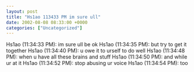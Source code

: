 ```yaml
---
layout: post
title: "Hs1ao 113433 PM im sure ull"
date: 2002-08-08 08:33:00 +0000
categories: ["Uncategorized"]
---
```


Hs1ao (11:34:33 PM): im sure ull be ok
Hs1ao (11:34:35 PM): but try to get it together
Hs1ao (11:34:40 PM): u owe it to urself to do well
Hs1ao (11:34:48 PM): when u have all these brains and stuff
Hs1ao (11:34:50 PM): and while ur at it
Hs1ao (11:34:52 PM): stop abusing ur voice
Hs1ao (11:34:54 PM): too